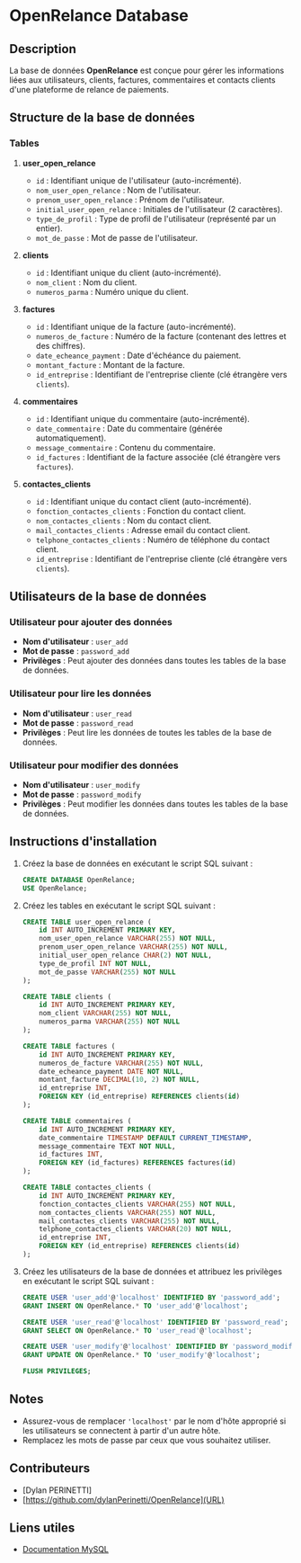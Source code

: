 # OpenRelance Database

## Description

La base de données **OpenRelance** est conçue pour gérer les informations liées aux utilisateurs, clients, factures, commentaires et contacts clients d'une plateforme de relance de paiements.

## Structure de la base de données

### Tables

1. **user_open_relance**
   - `id` : Identifiant unique de l'utilisateur (auto-incrémenté).
   - `nom_user_open_relance` : Nom de l'utilisateur.
   - `prenom_user_open_relance` : Prénom de l'utilisateur.
   - `initial_user_open_relance` : Initiales de l'utilisateur (2 caractères).
   - `type_de_profil` : Type de profil de l'utilisateur (représenté par un entier).
   - `mot_de_passe` : Mot de passe de l'utilisateur.

2. **clients**
   - `id` : Identifiant unique du client (auto-incrémenté).
   - `nom_client` : Nom du client.
   - `numeros_parma` : Numéro unique du client.

3. **factures**
   - `id` : Identifiant unique de la facture (auto-incrémenté).
   - `numeros_de_facture` : Numéro de la facture (contenant des lettres et des chiffres).
   - `date_echeance_payment` : Date d'échéance du paiement.
   - `montant_facture` : Montant de la facture.
   - `id_entreprise` : Identifiant de l'entreprise cliente (clé étrangère vers `clients`).

4. **commentaires**
   - `id` : Identifiant unique du commentaire (auto-incrémenté).
   - `date_commentaire` : Date du commentaire (générée automatiquement).
   - `message_commentaire` : Contenu du commentaire.
   - `id_factures` : Identifiant de la facture associée (clé étrangère vers `factures`).

5. **contactes_clients**
   - `id` : Identifiant unique du contact client (auto-incrémenté).
   - `fonction_contactes_clients` : Fonction du contact client.
   - `nom_contactes_clients` : Nom du contact client.
   - `mail_contactes_clients` : Adresse email du contact client.
   - `telphone_contactes_clients` : Numéro de téléphone du contact client.
   - `id_entreprise` : Identifiant de l'entreprise cliente (clé étrangère vers `clients`).

## Utilisateurs de la base de données

### Utilisateur pour ajouter des données

- **Nom d'utilisateur** : `user_add`
- **Mot de passe** : `password_add`
- **Privilèges** : Peut ajouter des données dans toutes les tables de la base de données.

### Utilisateur pour lire les données

- **Nom d'utilisateur** : `user_read`
- **Mot de passe** : `password_read`
- **Privilèges** : Peut lire les données de toutes les tables de la base de données.

### Utilisateur pour modifier des données

- **Nom d'utilisateur** : `user_modify`
- **Mot de passe** : `password_modify`
- **Privilèges** : Peut modifier les données dans toutes les tables de la base de données.

## Instructions d'installation

1. Créez la base de données en exécutant le script SQL suivant :
    ```sql
    CREATE DATABASE OpenRelance;
    USE OpenRelance;
    ```
2. Créez les tables en exécutant le script SQL suivant :
    ```sql
    CREATE TABLE user_open_relance (
        id INT AUTO_INCREMENT PRIMARY KEY,
        nom_user_open_relance VARCHAR(255) NOT NULL,
        prenom_user_open_relance VARCHAR(255) NOT NULL,
        initial_user_open_relance CHAR(2) NOT NULL,
        type_de_profil INT NOT NULL,
        mot_de_passe VARCHAR(255) NOT NULL
    );

    CREATE TABLE clients (
        id INT AUTO_INCREMENT PRIMARY KEY,
        nom_client VARCHAR(255) NOT NULL,
        numeros_parma VARCHAR(255) NOT NULL
    );

    CREATE TABLE factures (
        id INT AUTO_INCREMENT PRIMARY KEY,
        numeros_de_facture VARCHAR(255) NOT NULL,
        date_echeance_payment DATE NOT NULL,
        montant_facture DECIMAL(10, 2) NOT NULL,
        id_entreprise INT,
        FOREIGN KEY (id_entreprise) REFERENCES clients(id)
    );

    CREATE TABLE commentaires (
        id INT AUTO_INCREMENT PRIMARY KEY,
        date_commentaire TIMESTAMP DEFAULT CURRENT_TIMESTAMP,
        message_commentaire TEXT NOT NULL,
        id_factures INT,
        FOREIGN KEY (id_factures) REFERENCES factures(id)
    );

    CREATE TABLE contactes_clients (
        id INT AUTO_INCREMENT PRIMARY KEY,
        fonction_contactes_clients VARCHAR(255) NOT NULL,
        nom_contactes_clients VARCHAR(255) NOT NULL,
        mail_contactes_clients VARCHAR(255) NOT NULL,
        telphone_contactes_clients VARCHAR(20) NOT NULL,
        id_entreprise INT,
        FOREIGN KEY (id_entreprise) REFERENCES clients(id)
    );
    ```
3. Créez les utilisateurs de la base de données et attribuez les privilèges en exécutant le script SQL suivant :
    ```sql
    CREATE USER 'user_add'@'localhost' IDENTIFIED BY 'password_add';
    GRANT INSERT ON OpenRelance.* TO 'user_add'@'localhost';

    CREATE USER 'user_read'@'localhost' IDENTIFIED BY 'password_read';
    GRANT SELECT ON OpenRelance.* TO 'user_read'@'localhost';

    CREATE USER 'user_modify'@'localhost' IDENTIFIED BY 'password_modify';
    GRANT UPDATE ON OpenRelance.* TO 'user_modify'@'localhost';

    FLUSH PRIVILEGES;
    ```

## Notes

- Assurez-vous de remplacer `'localhost'` par le nom d'hôte approprié si les utilisateurs se connectent à partir d'un autre hôte.
- Remplacez les mots de passe par ceux que vous souhaitez utiliser.

## Contributeurs

- [Dylan PERINETTI]
- [https://github.com/dylanPerinetti/OpenRelance](URL)

## Liens utiles

- [Documentation MySQL](https://dev.mysql.com/doc/)